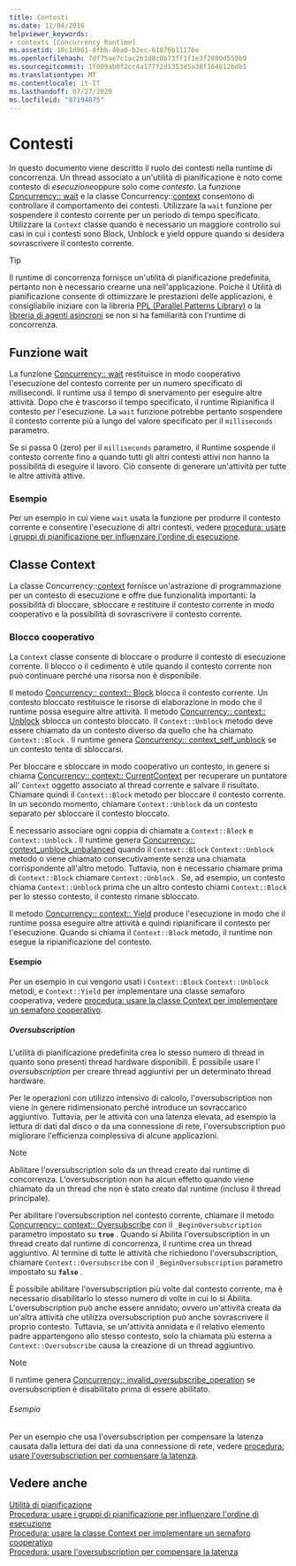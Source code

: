 ```yaml
---
title: Contesti
ms.date: 11/04/2016
helpviewer_keywords:
- contexts [Concurrency Runtime]
ms.assetid: 10c1d861-8fbb-4ba0-b2ec-61876b11176e
ms.openlocfilehash: 7df75ae7c1ac2b1d8c0b73ff1f1e3f2800d559b9
ms.sourcegitcommit: 1f009ab0f2cc4a177f2d1353d5a38f164612bdb1
ms.translationtype: MT
ms.contentlocale: it-IT
ms.lasthandoff: 07/27/2020
ms.locfileid: "87194875"
---
```

# <a name="contexts"></a>Contesti

In questo documento viene descritto il ruolo dei contesti nella runtime di concorrenza. Un thread associato a un'utilità di pianificazione è noto come contesto di *esecuzione*oppure solo come *contesto*. La funzione [Concurrency:: wait](reference/concurrency-namespace-functions.md#wait) e la classe Concurrency::[context](../../parallel/concrt/reference/context-class.md) consentono di controllare il comportamento dei contesti. Utilizzare la `wait` funzione per sospendere il contesto corrente per un periodo di tempo specificato. Utilizzare la `Context` classe quando è necessario un maggiore controllo sui casi in cui i contesti sono Block, Unblock e yield oppure quando si desidera sovrascrivere il contesto corrente.

> [!TIP]
> Il runtime di concorrenza fornisce un'utilità di pianificazione predefinita, pertanto non è necessario crearne una nell'applicazione. Poiché il Utilità di pianificazione consente di ottimizzare le prestazioni delle applicazioni, è consigliabile iniziare con la libreria [PPL (Parallel Patterns Library)](../../parallel/concrt/parallel-patterns-library-ppl.md) o la [libreria di agenti asincroni](../../parallel/concrt/asynchronous-agents-library.md) se non si ha familiarità con l'runtime di concorrenza.

## <a name="the-wait-function"></a>Funzione wait

La funzione [Concurrency:: wait](reference/concurrency-namespace-functions.md#wait) restituisce in modo cooperativo l'esecuzione del contesto corrente per un numero specificato di millisecondi. Il runtime usa il tempo di snervamento per eseguire altre attività. Dopo che è trascorso il tempo specificato, il runtime Ripianifica il contesto per l'esecuzione. La `wait` funzione potrebbe pertanto sospendere il contesto corrente più a lungo del valore specificato per il `milliseconds` parametro.

Se si passa 0 (zero) per il `milliseconds` parametro, il Runtime sospende il contesto corrente fino a quando tutti gli altri contesti attivi non hanno la possibilità di eseguire il lavoro. Ciò consente di generare un'attività per tutte le altre attività attive.

### <a name="example"></a>Esempio

Per un esempio in cui viene `wait` usata la funzione per produrre il contesto corrente e consentire l'esecuzione di altri contesti, vedere [procedura: usare i gruppi di pianificazione per influenzare l'ordine di esecuzione](../../parallel/concrt/how-to-use-schedule-groups-to-influence-order-of-execution.md).

## <a name="the-context-class"></a>Classe Context

La classe Concurrency::[context](../../parallel/concrt/reference/context-class.md) fornisce un'astrazione di programmazione per un contesto di esecuzione e offre due funzionalità importanti: la possibilità di bloccare, sbloccare e restituire il contesto corrente in modo cooperativo e la possibilità di sovrascrivere il contesto corrente.

### <a name="cooperative-blocking"></a>Blocco cooperativo

La `Context` classe consente di bloccare o produrre il contesto di esecuzione corrente. Il blocco o il cedimento è utile quando il contesto corrente non può continuare perché una risorsa non è disponibile.

Il metodo [Concurrency:: context:: Block](reference/context-class.md#block) blocca il contesto corrente. Un contesto bloccato restituisce le risorse di elaborazione in modo che il runtime possa eseguire altre attività. Il metodo [Concurrency:: context:: Unblock](reference/context-class.md#unblock) sblocca un contesto bloccato. Il `Context::Unblock` metodo deve essere chiamato da un contesto diverso da quello che ha chiamato `Context::Block` . Il runtime genera [Concurrency:: context_self_unblock](../../parallel/concrt/reference/context-self-unblock-class.md) se un contesto tenta di sbloccarsi.

Per bloccare e sbloccare in modo cooperativo un contesto, in genere si chiama [Concurrency:: context:: CurrentContext](reference/context-class.md#currentcontext) per recuperare un puntatore all' `Context` oggetto associato al thread corrente e salvare il risultato. Chiamare quindi il `Context::Block` metodo per bloccare il contesto corrente. In un secondo momento, chiamare `Context::Unblock` da un contesto separato per sbloccare il contesto bloccato.

È necessario associare ogni coppia di chiamate a `Context::Block` e `Context::Unblock` . Il runtime genera [Concurrency:: context_unblock_unbalanced](../../parallel/concrt/reference/context-unblock-unbalanced-class.md) quando il `Context::Block` `Context::Unblock` metodo o viene chiamato consecutivamente senza una chiamata corrispondente all'altro metodo. Tuttavia, non è necessario chiamare prima di `Context::Block` chiamare `Context::Unblock` . Se, ad esempio, un contesto chiama `Context::Unblock` prima che un altro contesto chiami `Context::Block` per lo stesso contesto, il contesto rimane sbloccato.

Il metodo [Concurrency:: context:: Yield](reference/context-class.md#yield) produce l'esecuzione in modo che il runtime possa eseguire altre attività e quindi ripianificare il contesto per l'esecuzione. Quando si chiama il `Context::Block` metodo, il runtime non esegue la ripianificazione del contesto.

#### <a name="example"></a>Esempio

Per un esempio in cui vengono usati i `Context::Block` `Context::Unblock` metodi, e `Context::Yield` per implementare una classe semaforo cooperativa, vedere [procedura: usare la classe Context per implementare un semaforo cooperativo](../../parallel/concrt/how-to-use-the-context-class-to-implement-a-cooperative-semaphore.md).

##### <a name="oversubscription"></a>Oversubscription

L'utilità di pianificazione predefinita crea lo stesso numero di thread in quanto sono presenti thread hardware disponibili. È possibile usare l' *oversubscription* per creare thread aggiuntivi per un determinato thread hardware.

Per le operazioni con utilizzo intensivo di calcolo, l'oversubscription non viene in genere ridimensionato perché introduce un sovraccarico aggiuntivo. Tuttavia, per le attività con una latenza elevata, ad esempio la lettura di dati dal disco o da una connessione di rete, l'oversubscription può migliorare l'efficienza complessiva di alcune applicazioni.

> [!NOTE]
> Abilitare l'oversubscription solo da un thread creato dal runtime di concorrenza. L'oversubscription non ha alcun effetto quando viene chiamato da un thread che non è stato creato dal runtime (incluso il thread principale).

Per abilitare l'oversubscription nel contesto corrente, chiamare il metodo [Concurrency:: context:: Oversubscribe](reference/context-class.md#oversubscribe) con il `_BeginOversubscription` parametro impostato su **`true`** . Quando si Abilita l'oversubscription in un thread creato dal runtime di concorrenza, il runtime crea un thread aggiuntivo. Al termine di tutte le attività che richiedono l'oversubscription, chiamare `Context::Oversubscribe` con il `_BeginOversubscription` parametro impostato su **`false`** .

È possibile abilitare l'oversubscription più volte dal contesto corrente, ma è necessario disabilitarlo lo stesso numero di volte in cui lo si Abilita. L'oversubscription può anche essere annidato; ovvero un'attività creata da un'altra attività che utilizza oversubscription può anche sovrascrivere il proprio contesto. Tuttavia, se un'attività annidata e il relativo elemento padre appartengono allo stesso contesto, solo la chiamata più esterna a `Context::Oversubscribe` causa la creazione di un thread aggiuntivo.

> [!NOTE]
> Il runtime genera [Concurrency:: invalid_oversubscribe_operation](../../parallel/concrt/reference/invalid-oversubscribe-operation-class.md) se oversubscription è disabilitato prima di essere abilitato.

###### <a name="example"></a>Esempio

Per un esempio che usa l'oversubscription per compensare la latenza causata dalla lettura dei dati da una connessione di rete, vedere [procedura: usare l'oversubscription per compensare la latenza](../../parallel/concrt/how-to-use-oversubscription-to-offset-latency.md).

## <a name="see-also"></a>Vedere anche

[Utilità di pianificazione](../../parallel/concrt/task-scheduler-concurrency-runtime.md)<br/>
[Procedura: usare i gruppi di pianificazione per influenzare l'ordine di esecuzione](../../parallel/concrt/how-to-use-schedule-groups-to-influence-order-of-execution.md)<br/>
[Procedura: usare la classe Context per implementare un semaforo cooperativo](../../parallel/concrt/how-to-use-the-context-class-to-implement-a-cooperative-semaphore.md)<br/>
[Procedura: usare l'oversubscription per compensare la latenza](../../parallel/concrt/how-to-use-oversubscription-to-offset-latency.md)

